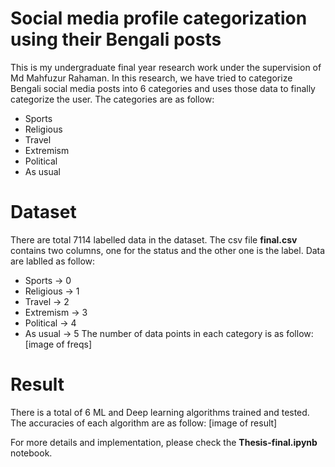 # Social media profile categorization using their Bengali posts

This is my undergraduate final year research work under the supervision of Md Mahfuzur Rahaman. In this research, we have tried to categorize Bengali social media posts into 6 categories and uses those data to finally categorize the user. The categories are as follow:
- Sports
- Religious
- Travel
- Extremism
- Political
- As usual

# Dataset
There are total 7114 labelled data in the dataset. The csv file **final.csv** contains two columns, one for the status and the other one is the label. Data are lablled as follow:
- Sports -> 0
- Religious -> 1
- Travel -> 2
- Extremism -> 3
- Political -> 4
- As usual -> 5
The number of data points in each category is as follow:
[image of freqs]

# Result
There is a total of 6 ML and Deep learning algorithms trained and tested. The accuracies of each algorithm are as follow:
[image of result]

For more details and implementation, please check the **Thesis-final.ipynb** notebook.
